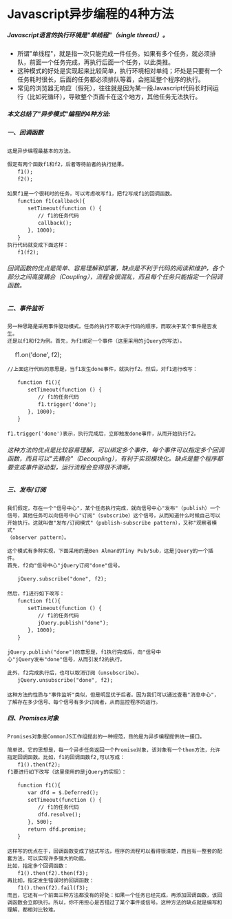 # Javascript异步编程的4种方法
##### Javascript语言的执行环境是"单线程"（single thread）。
- 所谓"单线程"，就是指一次只能完成一件任务。如果有多个任务，就必须排队，前面一个任务完成，再执行后面一个任务，以此类推。
- 这种模式的好处是实现起来比较简单，执行环境相对单纯；坏处是只要有一个任务耗时很长，后面的任务都必须排队等着，会拖延整个程序的执行。
- 常见的浏览器无响应（假死），往往就是因为某一段Javascript代码长时间运行（比如死循环），导致整个页面卡在这个地方，其他任务无法执行。
##### 本文总结了"异步模式"编程的4种方法:

##### 一、回调函数
    这是异步编程最基本的方法。
    
    假定有两个函数f1和f2，后者等待前者的执行结果。
    　　f1();
    　　f2();
    　　
    如果f1是一个很耗时的任务，可以考虑改写f1，把f2写成f1的回调函数。
    　　function f1(callback){
    　　　　setTimeout(function () {
    　　　　　　// f1的任务代码
    　　　　　　callback();
    　　　　}, 1000);
    　　}
    执行代码就变成下面这样：
    　　f1(f2);

###### 回调函数的优点是简单、容易理解和部署，缺点是不利于代码的阅读和维护，各个部分之间高度耦合（Coupling），流程会很混乱，而且每个任务只能指定一个回调函数。

##### 二、事件监听

    另一种思路是采用事件驱动模式。任务的执行不取决于代码的顺序，而取决于某个事件是否发生。
    还是以f1和f2为例。首先，为f1绑定一个事件（这里采用的jQuery的写法）。
    
　     f1.on('done', f2);
　　
    
    //上面这行代码的意思是，当f1发生done事件，就执行f2。然后，对f1进行改写：
    
    　　function f1(){
    　　　　setTimeout(function () {
    　　　　　　// f1的任务代码
    　　　　　　f1.trigger('done');
    　　　　}, 1000);
    　　}
    　　
    f1.trigger('done')表示，执行完成后，立即触发done事件，从而开始执行f2。
    
###### 这种方法的优点是比较容易理解，可以绑定多个事件，每个事件可以指定多个回调函数，而且可以"去耦合"（Decoupling），有利于实现模块化。缺点是整个程序都要变成事件驱动型，运行流程会变得很不清晰。

##### 三、发布/订阅

    我们假定，存在一个"信号中心"，某个任务执行完成，就向信号中心"发布"（publish）一个信号，其他任务可以向信号中心"订阅"（subscribe）这个信号，从而知道什么时候自己可以开始执行。这就叫做"发布/订阅模式"（publish-subscribe pattern），又称"观察者模式"
    （observer pattern）。
    
    这个模式有多种实现，下面采用的是Ben Alman的Tiny Pub/Sub，这是jQuery的一个插
    件。
    首先，f2向"信号中心"jQuery订阅"done"信号。
        
    　　jQuery.subscribe("done", f2);
    　　
    然后，f1进行如下改写：
    　　function f1(){
    　　　　setTimeout(function () {
    　　　　　　// f1的任务代码
    　　　　　　jQuery.publish("done");
    　　　　}, 1000);
    　　}
    　　
    jQuery.publish("done")的意思是，f1执行完成后，向"信号中
    心"jQuery发布"done"信号，从而引发f2的执行。
    
    此外，f2完成执行后，也可以取消订阅（unsubscribe）。
    　　jQuery.unsubscribe("done", f2);
    　　
    这种方法的性质与"事件监听"类似，但是明显优于后者。因为我们可以通过查看"消息中心"，了解存在多少信号、每个信号有多少订阅者，从而监控程序的运行。
##### 四、Promises对象
    Promises对象是CommonJS工作组提出的一种规范，目的是为异步编程提供统一接口。
    
    简单说，它的思想是，每一个异步任务返回一个Promise对象，该对象有一个then方法，允许指定回调函数。比如，f1的回调函数f2,可以写成：
    　　f1().then(f2);
    f1要进行如下改写（这里使用的是jQuery的实现）：
        
    　　function f1(){
    　　　　var dfd = $.Deferred();
    　　　　setTimeout(function () {
    　　　　　　// f1的任务代码
    　　　　　　dfd.resolve();
    　　　　}, 500);
    　　　　return dfd.promise;
    　　}
    　　
    这样写的优点在于，回调函数变成了链式写法，程序的流程可以看得很清楚，而且有一整套的配套方法，可以实现许多强大的功能。
    比如，指定多个回调函数：
    　　f1().then(f2).then(f3);
    再比如，指定发生错误时的回调函数：
    　　f1().then(f2).fail(f3);
    而且，它还有一个前面三种方法都没有的好处：如果一个任务已经完成，再添加回调函数，该回调函数会立即执行。所以，你不用担心是否错过了某个事件或信号。这种方法的缺点就是编写和理解，都相对比较难。